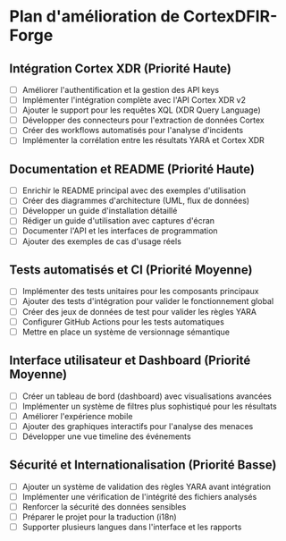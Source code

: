 # Plan d'amélioration de CortexDFIR-Forge

## Intégration Cortex XDR (Priorité Haute)
- [ ] Améliorer l'authentification et la gestion des API keys
- [ ] Implémenter l'intégration complète avec l'API Cortex XDR v2
- [ ] Ajouter le support pour les requêtes XQL (XDR Query Language)
- [ ] Développer des connecteurs pour l'extraction de données Cortex
- [ ] Créer des workflows automatisés pour l'analyse d'incidents
- [ ] Implémenter la corrélation entre les résultats YARA et Cortex XDR

## Documentation et README (Priorité Haute)
- [ ] Enrichir le README principal avec des exemples d'utilisation
- [ ] Créer des diagrammes d'architecture (UML, flux de données)
- [ ] Développer un guide d'installation détaillé
- [ ] Rédiger un guide d'utilisation avec captures d'écran
- [ ] Documenter l'API et les interfaces de programmation
- [ ] Ajouter des exemples de cas d'usage réels

## Tests automatisés et CI (Priorité Moyenne)
- [ ] Implémenter des tests unitaires pour les composants principaux
- [ ] Ajouter des tests d'intégration pour valider le fonctionnement global
- [ ] Créer des jeux de données de test pour valider les règles YARA
- [ ] Configurer GitHub Actions pour les tests automatiques
- [ ] Mettre en place un système de versionnage sémantique

## Interface utilisateur et Dashboard (Priorité Moyenne)
- [ ] Créer un tableau de bord (dashboard) avec visualisations avancées
- [ ] Implémenter un système de filtres plus sophistiqué pour les résultats
- [ ] Améliorer l'expérience mobile
- [ ] Ajouter des graphiques interactifs pour l'analyse des menaces
- [ ] Développer une vue timeline des événements

## Sécurité et Internationalisation (Priorité Basse)
- [ ] Ajouter un système de validation des règles YARA avant intégration
- [ ] Implémenter une vérification de l'intégrité des fichiers analysés
- [ ] Renforcer la sécurité des données sensibles
- [ ] Préparer le projet pour la traduction (i18n)
- [ ] Supporter plusieurs langues dans l'interface et les rapports
